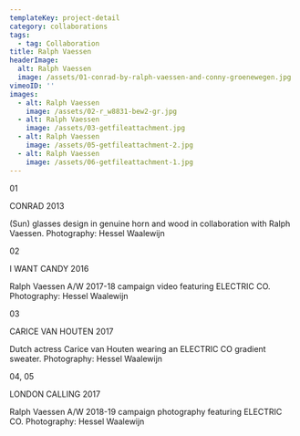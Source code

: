 ```yaml
---
templateKey: project-detail
category: collaborations
tags:
  - tag: Collaboration
title: Ralph Vaessen
headerImage:
  alt: Ralph Vaessen
  image: /assets/01-conrad-by-ralph-vaessen-and-conny-groenewegen.jpg
vimeoID: ''
images:
  - alt: Ralph Vaessen
    image: /assets/02-r_w8831-bew2-gr.jpg
  - alt: Ralph Vaessen
    image: /assets/03-getfileattachment.jpg
  - alt: Ralph Vaessen
    image: /assets/05-getfileattachment-2.jpg
  - alt: Ralph Vaessen
    image: /assets/06-getfileattachment-1.jpg
---
```


01

CONRAD 2013

(Sun) glasses design in genuine horn and wood in collaboration with Ralph Vaessen. Photography: Hessel Waalewijn

02

I WANT CANDY 2016

Ralph Vaessen A/W 2017-18 campaign video featuring ELECTRIC CO. Photography: Hessel Waalewijn

03

CARICE VAN HOUTEN 2017

Dutch actress Carice van Houten wearing an ELECTRIC CO gradient sweater. Photography: Hessel Waalewijn

04, 05

LONDON CALLING 2017

Ralph Vaessen A/W 2018-19 campaign photography featuring ELECTRIC CO. Photography: Hessel Waalewijn
